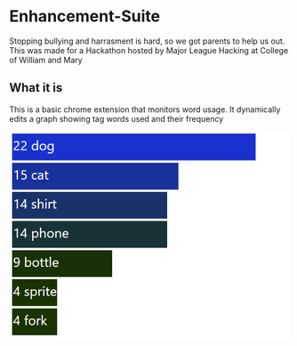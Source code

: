 # Enhancement-Suite
Stopping bullying and harrasment is hard, so we got parents to help us out. This was made for a Hackathon hosted by Major League Hacking at College of William and Mary


## What it is
This is a basic chrome extension that monitors word usage. It dynamically edits a graph showing tag words used and their frequency

![alt tag](/images/pic.png)
